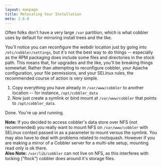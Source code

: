 ```yaml
---
layout: manpage
title: Relocating Your Installation
meta: 2.6.0
---
```



Often folks don't have a very large `/var` partition, which is what cobbler uses by default for mirroring install trees and the like.

You'll notice you can reconfigure the webdir location just by going into `/etc/cobbler/settings`, but it's not the best way to do things -- especially as the RPM packaging does include some files and directories in the stock path. This means that, for upgrades and the like, you'll be breaking things somewhat. Rather than attempting to reconfigure cobbler, your Apache configuration, your file permissions, and your SELinux rules, the recommended course of action is very simple.

1. Copy everything you have already in `/var/www/cobbler` to another location -- for instance, `/opt/cobbler_data`
2. Now just create a symlink or bind mount at `/var/www/cobbler` that points to `/opt/cobbler_data`.

Done. You're up and running.

<div class="alert alert-block alert-info"><b>Note:</b> If you decided to access cobbler's data store over NFS (not recommended) you really want to mount NFS on <code>/var/www/cobbler</code> with SELinux context passed in as a parameter to mount versus the symlink. You may also have to deal with problems related to rootsquash. However if you are making a mirror of a Cobbler server for a multi-site setup, mounting read only is ok there.</div>

<div class="alert alert-block alert-info"><b>Also Note:</b> <code>/var/lib/cobbler</code> can not live on NFS, as this interferes with locking ("flock") cobbler does around it's storage files.</div>

